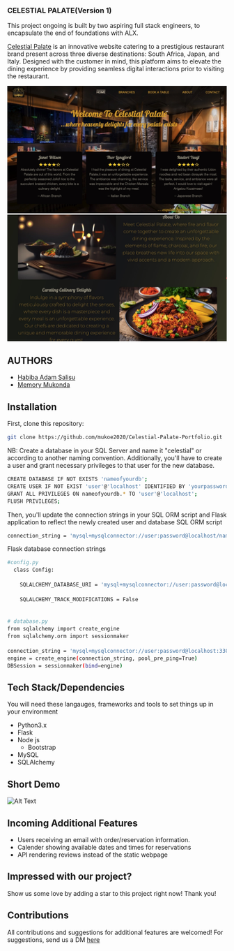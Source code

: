 ### CELESTIAL PALATE(Version 1)
This project ongoing is built by two aspiring full stack engineers, to encapsulate the end of foundations with ALX.

[Celestial Palate](https://celestial.tophabiba.tech/public/) is an innovative website catering to a prestigious restaurant brand present across three diverse destinations: South Africa, Japan, and Italy. Designed with the customer in mind, this platform aims to elevate the dining experience by providing seamless digital interactions prior to visiting the restaurant.

![Alt Text](r_images/celestial.jpeg)
![Alt Text](r_images/celestial2.jpeg)


## AUTHORS
* [Habiba Adam Salisu](https://www.linkedin.com/in/habiba-adam-salisu-570555267/)
* [Memory Mukonda](https://www.linkedin.com/in/memory-mukonda-39ba06248/)

## Installation
First, clone this repository:
```bash
git clone https://github.com/mukoe2020/Celestial-Palate-Portfolio.git
```

NB:
Create a database in your SQL Server and name it "celestial" or according to another naming convention.
Additionally, you'll have to create a user and grant necessary privileges to that user for the new database.
```bash
CREATE DATABASE IF NOT EXISTS 'nameofyourdb';
CREATE USER IF NOT EXIST 'user'@'localhost' IDENTIFIED BY 'yourpassword';
GRANT ALL PRIVILEGES ON nameofyourdb.* TO 'user'@'localhost';
FLUSH PRIVILEGES;
```

Then, you'll update the connection strings in your SQL ORM script and Flask application to reflect the newly created user and database
SQL ORM script
```bash
connection_string = 'mysql+mysqlconnector://user:password@localhost/nameofyourdb'
```
Flask database connection strings
```bash
#config.py
  class Config:

    SQLALCHEMY_DATABASE_URI = 'mysql+mysqlconnector://user:password@localhost/nameofyourdb'

    SQLALCHEMY_TRACK_MODIFICATIONS = False


# database.py
from sqlalchemy import create_engine
from sqlalchemy.orm import sessionmaker

connection_string = 'mysql+mysqlconnector://user:password@localhost:3306/nameofyourdb'
engine = create_engine(connection_string, pool_pre_ping=True)
DBSession = sessionmaker(bind=engine)

```
## Tech Stack/Dependencies
You will need these langauges, frameworks and tools to set things up in your environment

* Python3.x
* Flask
* Node js
  - Bootstrap
* MySQL
* SQLAlchemy

## Short Demo
![Alt Text](r_images/celestial.gif)

## Incoming Additional Features
* Users receiving an email with order/reservation information.
* Calender showing available dates and times for reservations
* API rendering reviews instead of the static webpage

## Impressed with our project?
Show us some love by adding a star to this project right now! Thank you!

## Contributions
All contributions and suggestions for additional features are welcomed!
For suggestions, send us a DM [here](https://www.linkedin.com/in/habiba-adam-salisu-570555267/)
